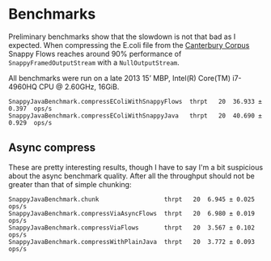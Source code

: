 # Benchmarks

Preliminary benchmarks show that the slowdown is not that bad as I expected. When compressing
the E.coli file from the [Canterbury Corpus][canterbury-corpus] Snappy Flows reaches around 90%
performance of `SnappyFramedOutputStream` with a `NullOutputStream`.

All benchmarks were run on a late 2013 15’ MBP, Intel(R) Core(TM) i7-4960HQ CPU @ 2.60GHz, 16GiB.

```
SnappyJavaBenchmark.compressEColiWithSnappyFlows  thrpt   20  36.933 ± 0.397  ops/s
SnappyJavaBenchmark.compressEColiWithSnappyJava   thrpt   20  40.690 ± 0.929  ops/s
```

## Async compress
These are pretty interesting results, though I have to say I'm a bit suspicious about the
async benchmark quality. After all the throughput should not be greater than that of simple
chunking:

```
SnappyJavaBenchmark.chunk                  thrpt   20  6.945 ± 0.025  ops/s
SnappyJavaBenchmark.compressViaAsyncFlows  thrpt   20  6.980 ± 0.019  ops/s
SnappyJavaBenchmark.compressViaFlows       thrpt   20  3.567 ± 0.102  ops/s
SnappyJavaBenchmark.compressWithPlainJava  thrpt   20  3.772 ± 0.093  ops/s
```


[canterbury-corpus]: http://corpus.canterbury.ac.nz
